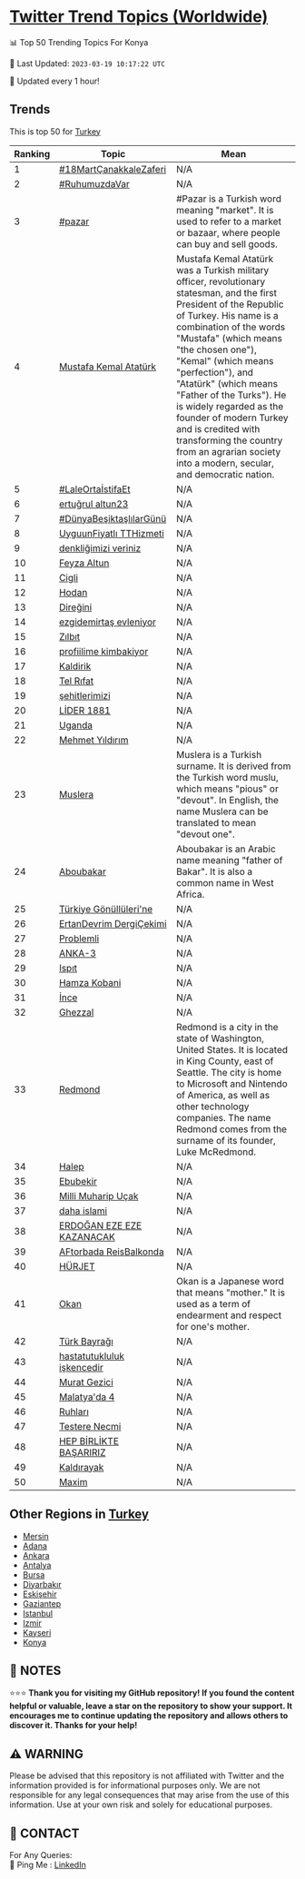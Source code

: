 [Twitter Trend Topics (Worldwide)](https://github.com/ErcinDedeoglu/Twitter-Trend-Topics)
==========


📊 Top 50 Trending Topics For Konya

📆 Last Updated: `2023-03-19 10:17:22 UTC`

🔧 Updated every 1 hour!


## Trends

This is top 50 for [Turkey](</Turkey>)

| Ranking | Topic | Mean |
| ------- | ------------ | ------------ |
| 1 | [#18MartÇanakkaleZaferi](http://twitter.com/search?q=%2318Mart%c3%87anakkaleZaferi) | N/A |
| 2 | [#RuhumuzdaVar](http://twitter.com/search?q=%23RuhumuzdaVar) | N/A |
| 3 | [#pazar](http://twitter.com/search?q=%23pazar) | #Pazar is a Turkish word meaning "market". It is used to refer to a market or bazaar, where people can buy and sell goods. |
| 4 | [Mustafa Kemal Atatürk](http://twitter.com/search?q=Mustafa+Kemal+Atat%c3%bcrk) | Mustafa Kemal Atatürk was a Turkish military officer, revolutionary statesman, and the first President of the Republic of Turkey. His name is a combination of the words "Mustafa" (which means "the chosen one"), "Kemal" (which means "perfection"), and "Atatürk" (which means "Father of the Turks"). He is widely regarded as the founder of modern Turkey and is credited with transforming the country from an agrarian society into a modern, secular, and democratic nation. |
| 5 | [#LaleOrtaİstifaEt](http://twitter.com/search?q=%23LaleOrta%c4%b0stifaEt) | N/A |
| 6 | [ertuğrul altun23](http://twitter.com/search?q=ertu%c4%9frul+altun23) | N/A |
| 7 | [#DünyaBeşiktaşlılarGünü](http://twitter.com/search?q=%23D%c3%bcnyaBe%c5%9fikta%c5%9fl%c4%b1larG%c3%bcn%c3%bc) | N/A |
| 8 | [UyguunFiyatlı TTHizmeti](http://twitter.com/search?q=UyguunFiyatl%c4%b1+TTHizmeti) | N/A |
| 9 | [denkliğimizi veriniz](http://twitter.com/search?q=denkli%c4%9fimizi+veriniz) | N/A |
| 10 | [Feyza Altun](http://twitter.com/search?q=Feyza+Altun) | N/A |
| 11 | [Cigli](http://twitter.com/search?q=Cigli) | N/A |
| 12 | [Hodan](http://twitter.com/search?q=Hodan) | N/A |
| 13 | [Direğini](http://twitter.com/search?q=Dire%c4%9fini) | N/A |
| 14 | [ezgidemirtaş evleniyor](http://twitter.com/search?q=ezgidemirta%c5%9f+evleniyor) | N/A |
| 15 | [Zılbıt](http://twitter.com/search?q=Z%c4%b1lb%c4%b1t) | N/A |
| 16 | [profiilime kimbakiyor](http://twitter.com/search?q=profiilime+kimbakiyor) | N/A |
| 17 | [Kaldirik](http://twitter.com/search?q=Kaldirik) | N/A |
| 18 | [Tel Rıfat](http://twitter.com/search?q=Tel+R%c4%b1fat) | N/A |
| 19 | [şehitlerimizi](http://twitter.com/search?q=%c5%9fehitlerimizi) | N/A |
| 20 | [LİDER 1881](http://twitter.com/search?q=L%c4%b0DER+1881) | N/A |
| 21 | [Uganda](http://twitter.com/search?q=Uganda) | N/A |
| 22 | [Mehmet Yıldırım](http://twitter.com/search?q=Mehmet+Y%c4%b1ld%c4%b1r%c4%b1m) | N/A |
| 23 | [Muslera](http://twitter.com/search?q=Muslera) | Muslera is a Turkish surname. It is derived from the Turkish word muslu, which means "pious" or "devout". In English, the name Muslera can be translated to mean "devout one". |
| 24 | [Aboubakar](http://twitter.com/search?q=Aboubakar) | Aboubakar is an Arabic name meaning "father of Bakar". It is also a common name in West Africa. |
| 25 | [Türkiye Gönüllüleri'ne](http://twitter.com/search?q=T%c3%bcrkiye+G%c3%b6n%c3%bcll%c3%bcleri%27ne) | N/A |
| 26 | [ErtanDevrim DergiÇekimi](http://twitter.com/search?q=ErtanDevrim+Dergi%c3%87ekimi) | N/A |
| 27 | [Problemli](http://twitter.com/search?q=Problemli) | N/A |
| 28 | [ANKA-3](http://twitter.com/search?q=ANKA-3) | N/A |
| 29 | [Ispıt](http://twitter.com/search?q=Isp%c4%b1t) | N/A |
| 30 | [Hamza Kobani](http://twitter.com/search?q=Hamza+Kobani) | N/A |
| 31 | [İnce](http://twitter.com/search?q=%c4%b0nce) | N/A |
| 32 | [Ghezzal](http://twitter.com/search?q=Ghezzal) | N/A |
| 33 | [Redmond](http://twitter.com/search?q=Redmond) | Redmond is a city in the state of Washington, United States. It is located in King County, east of Seattle. The city is home to Microsoft and Nintendo of America, as well as other technology companies. The name Redmond comes from the surname of its founder, Luke McRedmond. |
| 34 | [Halep](http://twitter.com/search?q=Halep) | N/A |
| 35 | [Ebubekir](http://twitter.com/search?q=Ebubekir) | N/A |
| 36 | [Milli Muharip Uçak](http://twitter.com/search?q=Milli+Muharip+U%c3%a7ak) | N/A |
| 37 | [daha islami](http://twitter.com/search?q=daha+islami) | N/A |
| 38 | [ERDOĞAN EZE EZE KAZANACAK](http://twitter.com/search?q=ERDO%c4%9eAN+EZE+EZE+KAZANACAK) | N/A |
| 39 | [AFtorbada ReisBalkonda](http://twitter.com/search?q=AFtorbada+ReisBalkonda) | N/A |
| 40 | [HÜRJET](http://twitter.com/search?q=H%c3%9cRJET) | N/A |
| 41 | [Okan](http://twitter.com/search?q=Okan) | Okan is a Japanese word that means "mother." It is used as a term of endearment and respect for one's mother. |
| 42 | [Türk Bayrağı](http://twitter.com/search?q=T%c3%bcrk+Bayra%c4%9f%c4%b1) | N/A |
| 43 | [hastatutukluluk işkencedir](http://twitter.com/search?q=hastatutukluluk+i%c5%9fkencedir) | N/A |
| 44 | [Murat Gezici](http://twitter.com/search?q=Murat+Gezici) | N/A |
| 45 | [Malatya'da 4](http://twitter.com/search?q=Malatya%27da+4) | N/A |
| 46 | [Ruhları](http://twitter.com/search?q=Ruhlar%c4%b1) | N/A |
| 47 | [Testere Necmi](http://twitter.com/search?q=Testere+Necmi) | N/A |
| 48 | [HEP BİRLİKTE BAŞARIRIZ](http://twitter.com/search?q=HEP+B%c4%b0RL%c4%b0KTE+BA%c5%9eARIRIZ) | N/A |
| 49 | [Kaldırayak](http://twitter.com/search?q=Kald%c4%b1rayak) | N/A |
| 50 | [Maxim](http://twitter.com/search?q=Maxim) | N/A |



## Other Regions in [Turkey](</Turkey>)

* [Mersin](</Turkey/Mersin.md>)
* [Adana](</Turkey/Adana.md>)
* [Ankara](</Turkey/Ankara.md>)
* [Antalya](</Turkey/Antalya.md>)
* [Bursa](</Turkey/Bursa.md>)
* [Diyarbakır](</Turkey/Diyarbakır.md>)
* [Eskişehir](</Turkey/Eskişehir.md>)
* [Gaziantep](</Turkey/Gaziantep.md>)
* [Istanbul](</Turkey/Istanbul.md>)
* [Izmir](</Turkey/Izmir.md>)
* [Kayseri](</Turkey/Kayseri.md>)
* [Konya](</Turkey/Konya.md>)



## 📝 NOTES

⭐⭐⭐ **Thank you for visiting my GitHub repository! If you found the content helpful or valuable, leave a star on the repository to show your support. It encourages me to continue updating the repository and allows others to discover it. Thanks for your help!**


## ⚠️ WARNING

Please be advised that this repository is not affiliated with Twitter and the information provided is for informational purposes only. We are not responsible for any legal consequences that may arise from the use of this information. Use at your own risk and solely for educational purposes.


## 📨 CONTACT

 For Any Queries:  
            🏓 Ping Me : [LinkedIn](https://www.linkedin.com/in/ercindedeoglu/)
